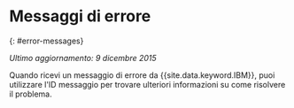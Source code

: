 
# Messaggi di errore
{: #error-messages}

*Ultimo aggiornamento: 9 dicembre 2015*

Quando ricevi un messaggio di errore da {{site.data.keyword.IBM}},
puoi utilizzare l'ID messaggio per trovare ulteriori informazioni su come risolvere
il problema. 

